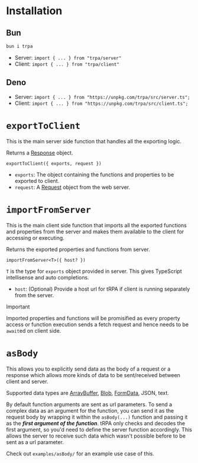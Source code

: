 # Installation

## Bun

```bash
bun i trpa
```

- Server: `import { ... } from "trpa/server"`
- Client: `import { ... } from "trpa/client"`

## Deno

- Server: `import { ... } from "https://unpkg.com/trpa/src/server.ts";`
- Client: `import { ... } from "https://unpkg.com/trpa/src/client.ts";`



# `exportToClient`

This is the main server side function that handles all the exporting logic.

Returns a [Response](https://developer.mozilla.org/en-US/docs/Web/API/Response) object.

`exportToClient({ exports, request })`

- `exports`: The object containing the functions and properties to be exported to client.
- `request`: A [Request](https://developer.mozilla.org/en-US/docs/Web/API/Request) object from the web server.



# `importFromServer`

This is the main client side function that imports all the exported functions and properties from the server and makes them available to the client for accessing or executing.

Returns the exported properties and functions from server.

`importFromServer<T>({ host? })`

`T` is the type for `exports` object provided in server. This gives TypeScript intellisense and auto completions.

- `host`: (Optional) Provide a host url for tRPA if client is running separately from the server.



> [!IMPORTANT]  
> Imported properties and functions will be promisified as every property access or function execution sends a fetch request and hence needs to be `await`ed on client side.



# `asBody`

This allows you to explicitly send data as the body of a request or a response which allows more kinds of data to be sent/received between client and server.

Supported data types are [ArrayBuffer](https://developer.mozilla.org/en-US/docs/Web/JavaScript/Reference/Global_Objects/ArrayBuffer), [Blob](https://developer.mozilla.org/en-US/docs/Web/API/Blob), [FormData](https://developer.mozilla.org/en-US/docs/Web/API/FormData), JSON, text.

By default function arguments are sent as url parameters. To send a complex data as an argument for the function, you can send it as the request body by wrapping it within the `asBody(...)` function and passing it as the ***first argument of the function***. tRPA only checks and decodes the first argument, so you'd need to define the server function accordingly. This allows the server to receive such data which wasn't possible before to be sent as a url parameter.

Check out `examples/asBody/` for an example use case of this.